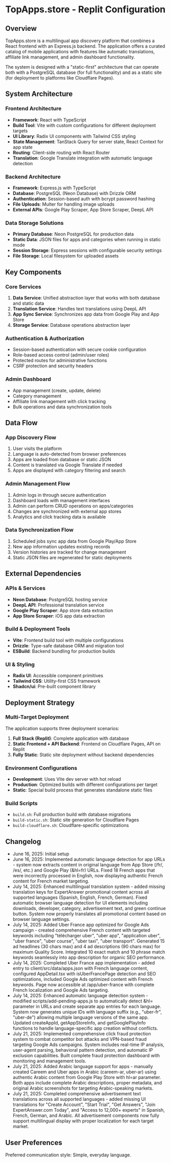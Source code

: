 # TopApps.store - Replit Configuration

## Overview

TopApps.store is a multilingual app discovery platform that combines a React frontend with an Express.js backend. The application offers a curated catalog of mobile applications with features like automatic translations, affiliate link management, and admin dashboard functionality.

The system is designed with a "static-first" architecture that can operate both with a PostgreSQL database (for full functionality) and as a static site (for deployment to platforms like Cloudflare Pages).

## System Architecture

### Frontend Architecture
- **Framework**: React with TypeScript
- **Build Tool**: Vite with custom configurations for different deployment targets
- **UI Library**: Radix UI components with Tailwind CSS styling
- **State Management**: TanStack Query for server state, React Context for app state
- **Routing**: Client-side routing with React Router
- **Translation**: Google Translate integration with automatic language detection

### Backend Architecture
- **Framework**: Express.js with TypeScript
- **Database**: PostgreSQL (Neon Database) with Drizzle ORM
- **Authentication**: Session-based auth with bcrypt password hashing
- **File Uploads**: Multer for handling image uploads
- **External APIs**: Google Play Scraper, App Store Scraper, DeepL API

### Data Storage Solutions
- **Primary Database**: Neon PostgreSQL for production data
- **Static Data**: JSON files for apps and categories when running in static mode
- **Session Storage**: Express sessions with configurable security settings
- **File Storage**: Local filesystem for uploaded assets

## Key Components

### Core Services
1. **Data Service**: Unified abstraction layer that works with both database and static data
2. **Translation Service**: Handles text translations using DeepL API
3. **App Sync Service**: Synchronizes app data from Google Play and App Store
4. **Storage Service**: Database operations abstraction layer

### Authentication & Authorization
- Session-based authentication with secure cookie configuration
- Role-based access control (admin/user roles)
- Protected routes for administrative functions
- CSRF protection and security headers

### Admin Dashboard
- App management (create, update, delete)
- Category management
- Affiliate link management with click tracking
- Bulk operations and data synchronization tools

## Data Flow

### App Discovery Flow
1. User visits the platform
2. Language is auto-detected from browser preferences
3. Apps are loaded from database or static JSON
4. Content is translated via Google Translate if needed
5. Apps are displayed with category filtering and search

### Admin Management Flow
1. Admin logs in through secure authentication
2. Dashboard loads with management interfaces
3. Admin can perform CRUD operations on apps/categories
4. Changes are synchronized with external app stores
5. Analytics and click tracking data is available

### Data Synchronization Flow
1. Scheduled jobs sync app data from Google Play/App Store
2. New app information updates existing records
3. Version histories are tracked for change management
4. Static JSON files are regenerated for static deployments

## External Dependencies

### APIs & Services
- **Neon Database**: PostgreSQL hosting service
- **DeepL API**: Professional translation service
- **Google Play Scraper**: App store data extraction
- **App Store Scraper**: iOS app data extraction

### Build & Deployment Tools
- **Vite**: Frontend build tool with multiple configurations
- **Drizzle**: Type-safe database ORM and migration tool
- **ESBuild**: Backend bundling for production builds

### UI & Styling
- **Radix UI**: Accessible component primitives
- **Tailwind CSS**: Utility-first CSS framework
- **Shadcn/ui**: Pre-built component library

## Deployment Strategy

### Multi-Target Deployment
The application supports three deployment scenarios:

1. **Full Stack (Replit)**: Complete application with database
2. **Static Frontend + API Backend**: Frontend on Cloudflare Pages, API on Replit
3. **Fully Static**: Static site deployment without backend dependencies

### Environment Configurations
- **Development**: Uses Vite dev server with hot reload
- **Production**: Optimized builds with different configurations per target
- **Static**: Special build process that generates standalone static files

### Build Scripts
- `build.sh`: Full production build with database migrations
- `build-static.sh`: Static site generation for Cloudflare Pages
- `build-cloudflare.sh`: Cloudflare-specific optimizations

## Changelog
- June 16, 2025: Initial setup
- June 16, 2025: Implemented automatic language detection for app URLs - system now extracts content in original language from App Store (/fr/, /es/, etc.) and Google Play (&hl=fr) URLs. Fixed 18 French apps that were incorrectly processed in English, now displaying authentic French content for French market targeting.
- July 14, 2025: Enhanced multilingual translation system - added missing translation keys for ExpertAnswer promotional content across all supported languages (Spanish, English, French, German). Fixed automatic browser language detection for UI elements including downloads, developer, category, advertisement text, and green continue button. System now properly translates all promotional content based on browser language settings.
- July 14, 2025: Added Uber France app optimized for Google Ads campaign - created comprehensive French content with targeted keywords including "télécharger uber", "uber app", "application uber", "uber france", "uber course", "uber taxi", "uber transport". Generated 15 ad headlines (30 chars max) and 4 ad descriptions (90 chars max) for maximum Quality Score. Integrated 10 exact match and 10 phrase match keywords seamlessly into app description for organic SEO performance.
- July 14, 2025: Completed Uber France app implementation - added entry to client/src/data/apps.json with French language content, configured AppDetail.tsx with isUberFrancePage detection and SEO optimizations, included Google Ads optimized content with French keywords. Page now accessible at /app/uber-france with complete French localization and Google Ads targeting.
- July 14, 2025: Enhanced automatic language detection system - modified scripts/add-pending-apps.js to automatically detect &hl= parameter in URLs and create separate app entries for each language. System now generates unique IDs with language suffix (e.g., "uber-fr", "uber-de") allowing multiple language versions of the same app. Updated createAppId, getAppStoreInfo, and getGooglePlayInfo functions to handle language-specific app creation without conflicts.
- July 21, 2025: Implemented comprehensive click fraud protection system to combat competitor bot attacks and VPN-based fraud targeting Google Ads campaigns. System includes real-time IP analysis, user-agent parsing, behavioral pattern detection, and automatic IP exclusion capabilities. Built complete fraud protection dashboard with monitoring and management tools.
- July 21, 2025: Added Arabic language support for apps - manually created Careem and Uber apps in Arabic (careem-ar, uber-ar) using authentic Arabic content from Google Play Store with hl=ar parameter. Both apps include complete Arabic descriptions, proper metadata, and original Arabic screenshots for targeting Arabic-speaking markets.
- July 21, 2025: Completed comprehensive advertisement text translations across all supported languages - added missing UI translations for "Create Account", "Start Trial", "Get Answers", "Join ExpertAnswer.com Today", and "Access to 12,000+ experts" in Spanish, French, German, and Arabic. All advertisement components now fully support multilingual display with proper localization for each target market.

## User Preferences

Preferred communication style: Simple, everyday language.